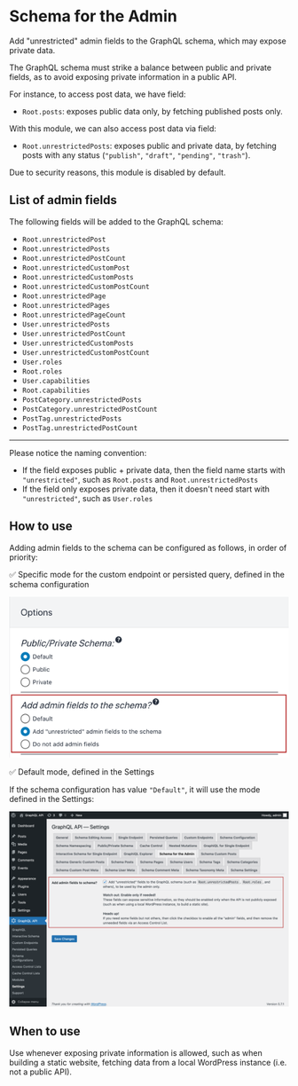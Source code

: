 # Schema for the Admin

Add "unrestricted" admin fields to the GraphQL schema, which may expose private data.

The GraphQL schema must strike a balance between public and private fields, as to avoid exposing private information in a public API.

For instance, to access post data, we have field:

- `Root.posts`: exposes public data only, by fetching published posts only.

With this module, we can also access post data via field:

- `Root.unrestrictedPosts`: exposes public and private data, by fetching posts with any status (`"publish"`, `"draft"`, `"pending"`, `"trash"`).

Due to security reasons, this module is disabled by default.

## List of admin fields

The following fields will be added to the GraphQL schema:

- `Root.unrestrictedPost`
- `Root.unrestrictedPosts`
- `Root.unrestrictedPostCount`
- `Root.unrestrictedCustomPost`
- `Root.unrestrictedCustomPosts`
- `Root.unrestrictedCustomPostCount`
- `Root.unrestrictedPage`
- `Root.unrestrictedPages`
- `Root.unrestrictedPageCount`
- `User.unrestrictedPosts`
- `User.unrestrictedPostCount`
- `User.unrestrictedCustomPosts`
- `User.unrestrictedCustomPostCount`
- `User.roles`
- `Root.roles`
- `User.capabilities`
- `Root.capabilities`
- `PostCategory.unrestrictedPosts`
- `PostCategory.unrestrictedPostCount`
- `PostTag.unrestrictedPosts`
- `PostTag.unrestrictedPostCount`

---

Please notice the naming convention:

- If the field exposes public + private data, then the field name starts with `"unrestricted"`, such as `Root.posts` and `Root.unrestrictedPosts`
- If the field only exposes private data, then it doesn't need start with `"unrestricted"`, such as `User.roles`

## How to use

Adding admin fields to the schema can be configured as follows, in order of priority:

✅ Specific mode for the custom endpoint or persisted query, defined in the schema configuration

<a href="../../images/schema-configuration-adding-admin-fields-to-schema.png" target="_blank">![Adding admin fields to the schema, set in the Schema configuration](../../images/schema-configuration-adding-admin-fields-to-schema.png "Adding admin fields to the schema, set in the Schema configuration")</a>

✅ Default mode, defined in the Settings

If the schema configuration has value `"Default"`, it will use the mode defined in the Settings:

<a href="../../images/settings-admin-schema.png" target="_blank">![Schema for the Admin, in the Settings](../../images/settings-admin-schema.png "Schema for the Admin, in the Settings")</a>

## When to use

Use whenever exposing private information is allowed, such as when building a static website, fetching data from a local WordPress instance (i.e. not a public API).

